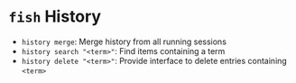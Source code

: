 # `fish` History

- `history merge`: Merge history from all running sessions
- `history search "<term>"`: Find items containing a term
- `history delete "<term>"`: Provide interface to delete entries containing `<term>`
